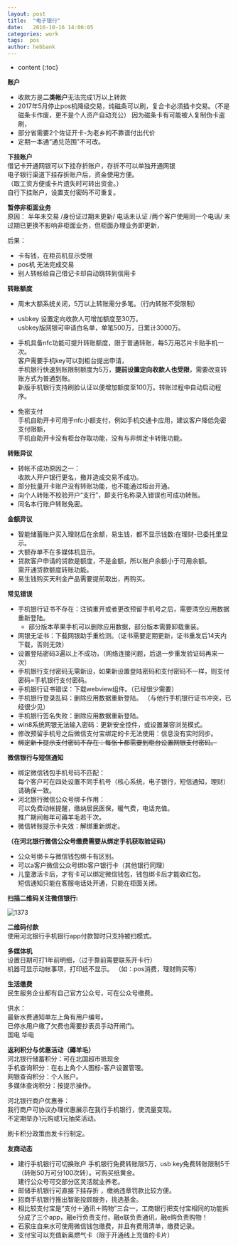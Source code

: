 ```yaml
---
layout: post
title:  "电子银行"
date:   2016-10-16 14:06:05
categories: work
tags:  pos
author: hebbank
---
```


* content
{:toc}


**账户**  
- 收款方是**二类帐户**无法完成1万以上转款   
- 2017年5月停止pos机降级交易，纯磁条可以刷，复合卡必须插卡交易。（不是磁条卡作废，更不是个人资产自动充公） 因为磁条卡有可能被人复制伪卡盗刷，
- 部分省需要2个佐证开卡-为老乡的不靠谱付出代价   
- 定期一本通“通兑范围”不可改。

**下挂账户**   
借记卡开通网银可以下挂存折账户，存折不可以单独开通网银   
电子银行渠道下挂存折账户后，资金使用方便。  
（取工资方便或卡片遗失时可转出资金。）   
自行下挂账户，设置支付密码不可重复。  




**暂停非柜面业务**    
原因：
半年未交易 /身份证过期未更新/ 电话未认证 /两个客户使用同一个电话/
未过期已更换不影响非柜面业务，但柜面办理业务即更新，

后果：
- 卡有钱，在柜员机显示受限   
- pos机 无法完成交易   
- 别人转帐给自己借记卡却自动跳转到信用卡  

**转账额度**   
- 周末大额系统关闭，5万以上转账需分多笔。（行内转账不受限制）  
- usbkey 设置定向收款人可增加额度至30万。  
usbkey版网银可申请白名单，单笔500万，日累计3000万。  
- 手机具备nfc功能可提升转账额度，限于普通转账，每5万用芯片卡贴手机一次。  
客户需要手机key可以到柜台提出申请，  
手机银行快速到账限制额度为5万，**提前设置定向收款人也受限**，需要改变转账方式为普通到账。  
 新版手机银行支持刷脸认证以便增加额度至100万。转账过程中自动启动程序。  


- 免密支付  
手机自助开卡可用于nfc小额支付，例如手机交通卡应用，建议客户降低免密支付限额，   
手机自助开卡没有柜台存取功能，没有与非绑定卡转账功能。  

**转账异议**  
- 转帐不成功原因之一：  
收款人开户银行更名，撤并造成交易不成功。  
- 部分批量开卡账户没有转账功能，也不能通过柜台开通。  
- 向个人转账不校验开户“支行”，即支行名称录入错误也可成功转账。  
- 同名本行账户转账免密。  

**金额异议**     
- 智能储蓄账户买入理财后在余额，易生钱，都不显示钱数:在理财-已委托里显示。  
- 大额存单不在多媒体机显示。
- 贷款客户申请的贷款是额度，不是金额，所以账户余额小于可用余额。  
需开通贷款额度转账功能。  
- 易生钱购买天利金产品需要提前取出，再购买。  


**常见错误**   
- 手机银行证书不存在：注销重开或者更改预留手机号之后，需要清空应用数据重新登陆。    
  - 部分版本苹果手机可以删除应用数据，部分版本需要卸载重装。   
- 网银无证书：下载网银助手重检测。（证书需要定期更新，证书重发后14天内下载，否则无效）  
- 设置登陆密码3遍以上不成功，（网络连接问题，后退一步重发验证码再来一次）  
- 手机银行支付密码无需新设，如果新设置登陆密码和支付密码不一样，则支付密码=手机银行支付密码。  
- 手机银行证书错误：下载webview组件。（已经很少需要）   
- 手机银行登录乱码：删除应用数据重新登陆。 （与他行手机银行证书冲突，已经很少见）  
- 手机银行签名失败：删除应用数据重新登陆。  
- win8系统网银无法输入密码：更新安全控件，或设置兼容浏览模式。  
- 修改预留手机号之后微信支付宝绑定的卡无法使用：信息没有实时同步。  
- ~~绑定新卡提示支付密码不存在：每张卡都需要到柜台设置网银支付密码。~~    

**微信银行与短信通知**   
 - 绑定微信钱包手机号码不匹配：  
每个客户可在四处设置不同手机号（核心系统，电子银行，短信通知，理财）请确保一致。   
- 河北银行微信公众号绑卡作用：  
可以免费动帐提醒，缴纳居民医保，暖气费，电话充值。  
推广期间每年可薅羊毛若干次。  
- 微信转账提示卡失效：解绑重新绑定。  

**（在河北银行微信公众号缴费需要从绑定手机获取验证码）**  
- 公众号绑卡与微信钱包绑卡有区别。  
- 可以a客户微信公众号绑b客户银行卡（其他银行同理）   
- 儿童激活卡后，才有卡可以绑定微信钱包，钱包绑卡后才能收红包。  
短信通知只能在客服电话处开通，只能在柜面关闭。   

**扫描二维码关注微信银行:**   

![1373](https://mp.weixin.qq.com/cgi-bin/showqrcode?ticket=gQFS8DwAAAAAAAAAAS5odHRwOi8vd2VpeGluLnFxLmNvbS9xLzAycUFCdzlUYTY4M1UxMDAwMGcwMzgAAgRfc2laAwQAAAAA)  



**二维码付款**    
使用河北银行手机银行app付款暂时只支持被扫模式。    

**多媒体机**   
设置日期可打1年前明细，（过于靠前需要联系开卡行）  
机器可显示动帐事项，打印纸不显示。 （如：pos消费，理财购买等）

**生活缴费**  
民生服务企业都有自己官方公众号，可在公众号缴费。  

供水：  
最新水费通知单左上角有用户编号。    
已停水用户缴了欠费也需要抄表员手动开闸门。  
国电 华电   

**返利积分与优惠活动（薅羊毛）**   
河北银行储蓄积分：可在北国超市抵现金  
手机查询积分：在右上角个人图标-客户设置管理。  
网银查询积分：个人账户。   
多媒体查询积分：按提示操作。  

河北银行商户优惠券：  
我行商户可协议办理优惠展示在我行手机银行，使流量变现。  
不定期举办1元购或1元抽奖活动。  

刷卡积分政策由发卡行制定。  

**友商动态**    
- 建行手机银行可切换账户  手机银行免费转账限5万，usb key免费转账限制5千（转账50万可分100次转）。可购买纸黄金。   
建行公众号可交部分区灵活就业养老。
- 邮储手机银行可直接下挂存折 ，缴纳违章罚款比较方便。   
- 招商手机银行推出智能投顾服务，挑选基金。  
- 相比较支付宝是“支付＋通讯＋购物”三合一，工商银行把支付宝相同的功能拆分成了三个app，融e行负责支付，融e联负责通讯，融e购负责购物！   
- 石家庄自来水可使用微信钱包缴费，并且有费用清单，缴费记录。  
- 支付宝可以充值新奥燃气卡（限于开通线上充值的卡片）  
